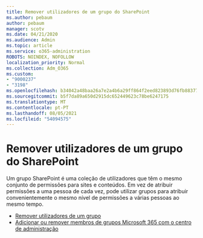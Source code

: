 ```yaml
---
title: Remover utilizadores de um grupo do SharePoint
ms.author: pebaum
author: pebaum
manager: scotv
ms.date: 04/21/2020
ms.audience: Admin
ms.topic: article
ms.service: o365-administration
ROBOTS: NOINDEX, NOFOLLOW
localization_priority: Normal
ms.collection: Adm_O365
ms.custom:
- "9000237"
- "3198"
ms.openlocfilehash: b34042a48baa26a7e2a4b6a29ff864f2eed823893d76fb8837704769b0ce5166
ms.sourcegitcommit: b5f7da89a650d2915dc652449623c78be6247175
ms.translationtype: MT
ms.contentlocale: pt-PT
ms.lasthandoff: 08/05/2021
ms.locfileid: "54094575"
---
```

# <a name="remove-users-from-a-sharepoint-group"></a>Remover utilizadores de um grupo do SharePoint

Um grupo SharePoint é uma coleção de utilizadores que têm o mesmo conjunto de permissões para sites e conteúdos. Em vez de atribuir permissões a uma pessoa de cada vez, pode utilizar grupos para atribuir convenientemente o mesmo nível de permissões a várias pessoas ao mesmo tempo.

- [Remover utilizadores de um grupo](https://docs.microsoft.com/sharepoint/customize-sharepoint-site-permissions#remove-users-from-a-group)
- [Adicionar ou remover membros de grupos Microsoft 365 com o centro de administração](https://docs.microsoft.com/microsoft-365/admin/create-groups/add-or-remove-members-from-groups)
